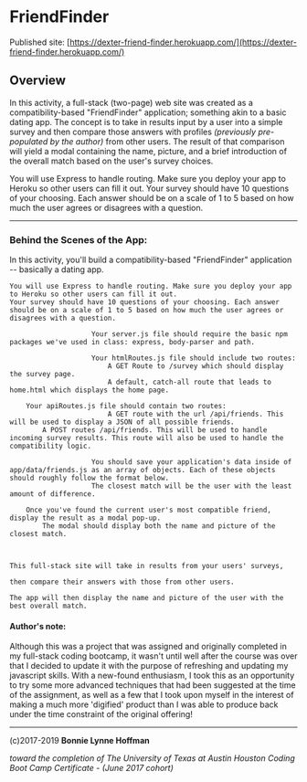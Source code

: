 # FriendFinder

Published site: [https://dexter-friend-finder.herokuapp.com/](https://dexter-friend-finder.herokuapp.com/)

## Overview

In this activity, a full-stack (two-page) web site was created as a compatibility-based "FriendFinder" application; something akin to a basic dating app. The concept is to take in results input by a user into a simple survey and then compare those answers with profiles *(previously pre-populated by the author)* from other users. The result of that comparison will yield a modal containing the name, picture, and a brief introduction of the overall match based on the user's survey choices.


You will use Express to handle routing. Make sure you deploy your app to Heroku so other users can fill it out.
	Your survey should have 10 questions of your choosing. Each answer should be on a scale of 1 to 5 based on how much the user agrees or disagrees with a question.

- - -

### Behind the Scenes of the App:



In this activity, you'll build a compatibility-based "FriendFinder" application -- basically a dating app. 



	You will use Express to handle routing. Make sure you deploy your app to Heroku so other users can fill it out.
	Your survey should have 10 questions of your choosing. Each answer should be on a scale of 1 to 5 based on how much the user agrees or disagrees with a question.

	                    Your server.js file should require the basic npm packages we've used in class: express, body-parser and path.

	                    Your htmlRoutes.js file should include two routes:
	                        A GET Route to /survey which should display the survey page.
	                        A default, catch-all route that leads to home.html which displays the home page.

	    Your apiRoutes.js file should contain two routes:
	                        A GET route with the url /api/friends. This will be used to display a JSON of all possible friends.
	        A POST routes /api/friends. This will be used to handle incoming survey results. This route will also be used to handle the compatibility logic.

	                    You should save your application's data inside of app/data/friends.js as an array of objects. Each of these objects should roughly follow the format below.
	                    The closest match will be the user with the least amount of difference.

	    Once you've found the current user's most compatible friend, display the result as a modal pop-up.
	        The modal should display both the name and picture of the closest match.



	This full-stack site will take in results from your users' surveys, 

	then compare their answers with those from other users. 

	The app will then display the name and picture of the user with the best overall match.

#### Author's note:

Although this was a project that was assigned and originally completed in my full-stack coding bootcamp, it wasn't until well after the course was over that I decided to update it with the purpose of refreshing and updating my javascript skills. With a new-found enthusiasm, I took this as an opportunity to try some more advanced techniques that had been suggested at the time of the assignment, as well as a few that I took upon myself in the interest of making a much more 'digified' product than I was able to produce back under the time constraint of the original offering!

- - - 


(c)2017-2019 __Bonnie Lynne Hoffman__ 

*toward the completion of The University of Texas at Austin Houston Coding Boot Camp Certificate - (June 2017 cohort)*